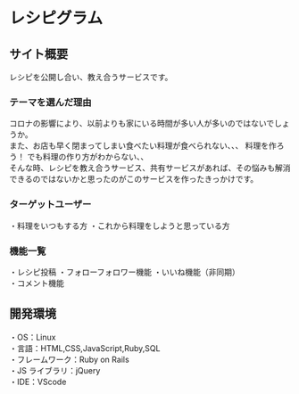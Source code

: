 # レシピグラム  

## サイト概要  
レシピを公開し合い、教え合うサービスです。  

### テーマを選んだ理由  
コロナの影響により、以前よりも家にいる時間が多い人が多いのではないでしょうか。  
また、お店も早く閉まってしまい食べたい料理が食べられない、、、
料理を作ろう！ でも料理の作り方がわからない、、  
そんな時、レシピを教え合うサービス、共有サービスがあれば、その悩みも解消できるのではないかと思ったのがこのサービスを作ったきっかけです。  

### ターゲットユーザー  
・料理をいつもする方
・これから料理をしようと思っている方  

### 機能一覧  
・レシピ投稿
・フォローフォロワー機能
・いいね機能（非同期）  
・コメント機能  

## 開発環境  
・OS：Linux  
・言語：HTML,CSS,JavaScript,Ruby,SQL  
・フレームワーク：Ruby on Rails  
・JS ライブラリ：jQuery  
・IDE：VScode  


